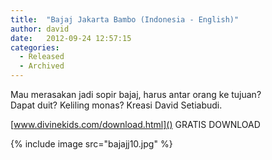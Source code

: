 ```yaml
---
title:  "Bajaj Jakarta Bambo (Indonesia - English)"
author: david
date:   2012-09-24 12:57:15
categories:
  - Released
  - Archived
---
```


Mau merasakan jadi sopir bajaj, harus antar orang ke tujuan?</br>
Dapat duit? Keliling monas? Kreasi David Setiabudi.

[www.divinekids.com/download.html]()  GRATIS DOWNLOAD

{% include image src="bajajj10.jpg" %}

<!--
Ini adalah akrtikel migrasi dari:
http://divinekids.forblogger.com/Divinekids-Blog-b1/Bajaj-Jakarta-Bambo-Indonesia-English-b1-p3.htm
 -->

